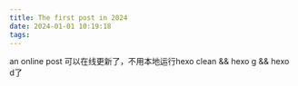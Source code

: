 ```yaml
---
title: The first post in 2024
date: 2024-01-01 10:19:18
tags:
---
```

an online post
可以在线更新了，不用本地运行hexo clean && hexo g && hexo d了